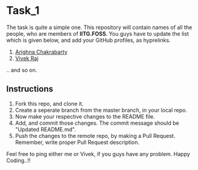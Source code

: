 # Task_1

The task is quite a simple one. This repository will contain names of all the people, who are members of **IITG.FOSS**. You guys have to update the list which is given below, and add your GitHub profiles, as hyprelinks.

1. [Arighna Chakrabarty](https://github.com/ArighnaIITG)
2. [Vivek Raj](https://github.com/codervivek)

.. and so on.

## Instructions

1. Fork this repo, and clone it.
2. Create a seperate branch from the master branch, in your local repo.
3. Now make your respective changes to the README file.
4. Add, and commit those changes. The commit message should be "Updated README.md".
5. Push the changes to the remote repo, by making a Pull Request. Remember, write proper Pull Request description.

Feel free to ping either me or Vivek, if you guys have any problem.
Happy Coding..!!
